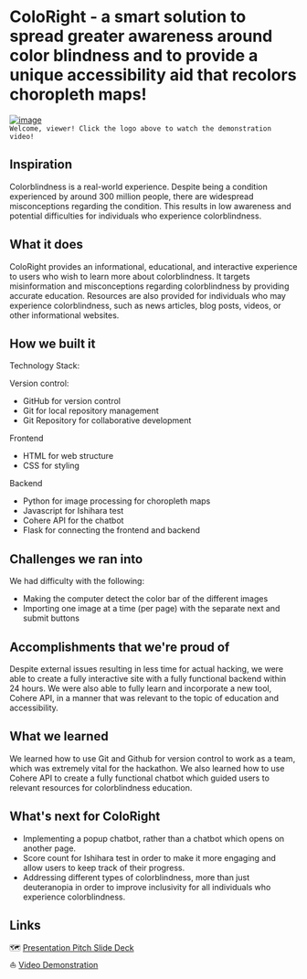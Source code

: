 # ColoRight - a smart solution to spread greater awareness around color blindness and to provide a unique accessibility aid that recolors choropleth maps!
[![image](https://github.com/eva820/cmd-f-2024--ColoRight/assets/125091369/410c1204-5cb1-4f82-b59c-a6b8fa15f4b0)](https://www.youtube.com/watch?v=6nN_T8pPFUI)  
`Welcome, viewer! Click the logo above to watch the demonstration video!`

## Inspiration

Colorblindness is a real-world experience. Despite being a condition experienced by around 300 million people, there are widespread misconceptions regarding the condition. This results in low awareness and potential difficulties for individuals who experience colorblindness.

## What it does

ColoRight provides an informational, educational, and interactive experience to users who wish to learn more about colorblindness. It targets misinformation and misconceptions regarding colorblindness by providing accurate education. Resources are also provided for individuals who may experience colorblindness, such as news articles, blog posts, videos, or other informational websites.

## How we built it

Technology Stack:

Version control:
- GitHub for version control
- Git for local repository management
- Git Repository for collaborative development

Frontend
- HTML for web structure
- CSS for styling

Backend
- Python for image processing for choropleth maps
- Javascript for Ishihara test
- Cohere API for the chatbot
- Flask for connecting the frontend and backend

## Challenges we ran into

We had difficulty with the following:
- Making the computer detect the color bar of the different images
- Importing one image at a time (per page) with the separate next and submit buttons

## Accomplishments that we're proud of

Despite external issues resulting in less time for actual hacking, we were able to create a fully interactive site with a fully functional backend within 24 hours. We were also able to fully learn and incorporate a new tool, Cohere API, in a manner that was relevant to the topic of education and accessibility. 

## What we learned

We learned how to use Git and Github for version control to work as a team, which was extremely vital for the hackathon. We also learned how to use Cohere API to create a fully functional chatbot which guided users to relevant resources for colorblindness education.

## What's next for ColoRight

- Implementing a popup chatbot, rather than a chatbot which opens on another page.
- Score count for Ishihara test in order to make it more engaging and allow users to keep track of their progress.
- Addressing different types of colorblindness, more than just deuteranopia in order to improve inclusivity for all individuals who experience colorblindness.

## Links
🗺️ [Presentation Pitch Slide Deck](https://www.canva.com/design/DAF_IojbSqU/HlQn3A-ntF68Bv_dDiYQAg/view?utm_content=DAF_IojbSqU&utm_campaign=designshare&utm_medium=link&utm_source=editor)  
⛵ [Video Demonstration](https://www.youtube.com/watch?v=6nN_T8pPFUI)
